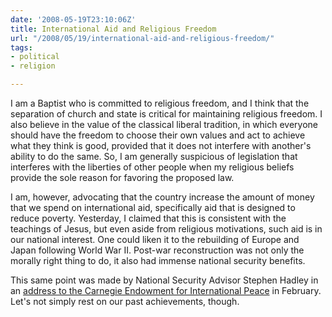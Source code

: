 ```yaml
---
date: '2008-05-19T23:10:06Z'
title: International Aid and Religious Freedom
url: "/2008/05/19/international-aid-and-religious-freedom/"
tags:
- political
- religion

---
```

<p>I am a Baptist who is committed to religious freedom, and I think that the separation of church and state is critical for maintaining religious freedom. I also believe in the value of the classical liberal tradition, in which everyone should have the freedom to choose their own values and act to achieve what they think is good, provided that it does not interfere with another's ability to do the same. So, I am generally suspicious of legislation that interferes with the liberties of other people when my religious beliefs provide the sole reason for favoring the proposed law.</p>
<p>I am, however, advocating that the country increase the amount of money that we spend on international aid, specifically aid that is designed to reduce poverty. Yesterday, I claimed that this is consistent with the teachings of Jesus, but even aside from religious motivations, such aid is in our national interest. One could liken it to the rebuilding of Europe and Japan following World War II. Post-war reconstruction was not only the morally right thing to do, it also had immense national security benefits.</p>
<p>This same point was made by National Security Advisor Stephen Hadley in an <a title="Remarks by National Security Advisor Stephen Hadley at Carnegie Endowment for International Peace" href="http://www.whitehouse.gov/news/releases/2008/02/20080204-5.html">address to the Carnegie Endowment for International Peace</a> in February. Let's not simply rest on our past achievements, though.</p>
